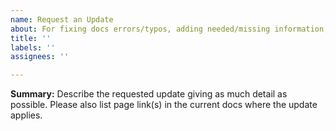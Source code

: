 ```yaml
---
name: Request an Update
about: For fixing docs errors/typos, adding needed/missing information, updating verbiage, deleting outdated info, etc.
title: ''
labels: ''
assignees: ''

---
```


**Summary:**
Describe the requested update giving as much detail as possible. Please also list page link(s) in the current docs where the update applies.